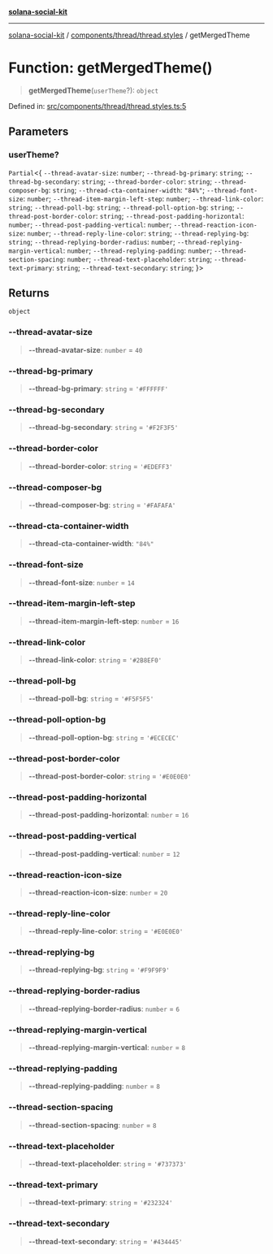 [**solana-social-kit**](../../../../README.md)

***

[solana-social-kit](../../../../README.md) / [components/thread/thread.styles](../README.md) / getMergedTheme

# Function: getMergedTheme()

> **getMergedTheme**(`userTheme`?): `object`

Defined in: [src/components/thread/thread.styles.ts:5](https://github.com/SendArcade/solana-social-starter/blob/98f94bb63d3814df24512365f6ae706d273e698f/src/components/thread/thread.styles.ts#L5)

## Parameters

### userTheme?

`Partial`\<\{ `--thread-avatar-size`: `number`; `--thread-bg-primary`: `string`; `--thread-bg-secondary`: `string`; `--thread-border-color`: `string`; `--thread-composer-bg`: `string`; `--thread-cta-container-width`: `"84%"`; `--thread-font-size`: `number`; `--thread-item-margin-left-step`: `number`; `--thread-link-color`: `string`; `--thread-poll-bg`: `string`; `--thread-poll-option-bg`: `string`; `--thread-post-border-color`: `string`; `--thread-post-padding-horizontal`: `number`; `--thread-post-padding-vertical`: `number`; `--thread-reaction-icon-size`: `number`; `--thread-reply-line-color`: `string`; `--thread-replying-bg`: `string`; `--thread-replying-border-radius`: `number`; `--thread-replying-margin-vertical`: `number`; `--thread-replying-padding`: `number`; `--thread-section-spacing`: `number`; `--thread-text-placeholder`: `string`; `--thread-text-primary`: `string`; `--thread-text-secondary`: `string`; \}\>

## Returns

`object`

### --thread-avatar-size

> **--thread-avatar-size**: `number` = `40`

### --thread-bg-primary

> **--thread-bg-primary**: `string` = `'#FFFFFF'`

### --thread-bg-secondary

> **--thread-bg-secondary**: `string` = `'#F2F3F5'`

### --thread-border-color

> **--thread-border-color**: `string` = `'#EDEFF3'`

### --thread-composer-bg

> **--thread-composer-bg**: `string` = `'#FAFAFA'`

### --thread-cta-container-width

> **--thread-cta-container-width**: `"84%"`

### --thread-font-size

> **--thread-font-size**: `number` = `14`

### --thread-item-margin-left-step

> **--thread-item-margin-left-step**: `number` = `16`

### --thread-link-color

> **--thread-link-color**: `string` = `'#2B8EF0'`

### --thread-poll-bg

> **--thread-poll-bg**: `string` = `'#F5F5F5'`

### --thread-poll-option-bg

> **--thread-poll-option-bg**: `string` = `'#ECECEC'`

### --thread-post-border-color

> **--thread-post-border-color**: `string` = `'#E0E0E0'`

### --thread-post-padding-horizontal

> **--thread-post-padding-horizontal**: `number` = `16`

### --thread-post-padding-vertical

> **--thread-post-padding-vertical**: `number` = `12`

### --thread-reaction-icon-size

> **--thread-reaction-icon-size**: `number` = `20`

### --thread-reply-line-color

> **--thread-reply-line-color**: `string` = `'#E0E0E0'`

### --thread-replying-bg

> **--thread-replying-bg**: `string` = `'#F9F9F9'`

### --thread-replying-border-radius

> **--thread-replying-border-radius**: `number` = `6`

### --thread-replying-margin-vertical

> **--thread-replying-margin-vertical**: `number` = `8`

### --thread-replying-padding

> **--thread-replying-padding**: `number` = `8`

### --thread-section-spacing

> **--thread-section-spacing**: `number` = `8`

### --thread-text-placeholder

> **--thread-text-placeholder**: `string` = `'#737373'`

### --thread-text-primary

> **--thread-text-primary**: `string` = `'#232324'`

### --thread-text-secondary

> **--thread-text-secondary**: `string` = `'#434445'`
